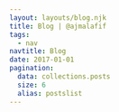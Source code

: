 ```yaml
---
layout: layouts/blog.njk
title: Blog | @ajmalafif
tags:
  - nav
navtitle: Blog
date: 2017-01-01
pagination:
  data: collections.posts
  size: 6
  alias: postslist
---
```

